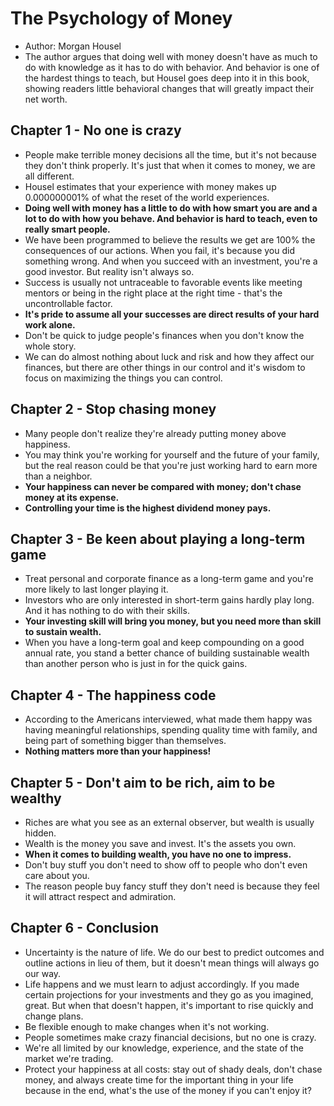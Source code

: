 # The Psychology of Money
- Author: Morgan Housel
- The author argues that doing well with money doesn't have as much to do with knowledge as it has to do with behavior. And behavior is one of the hardest things to teach, but Housel goes deep into it in this book, showing readers little behavioral changes that will greatly impact their net worth.

## Chapter 1 - No one is crazy
- People make terrible money decisions all the time, but it's not because they don't think properly. It's just that when it comes to money, we are all different.
- Housel estimates that your experience with money makes up 0.000000001% of what the reset of the world experiences.
- **Doing well with money has a little to do with how smart you are and a lot to do with how you behave. And behavior is hard to teach, even to really smart people.**
- We have been programmed to believe the results we get are 100% the consequences of our actions. When you fail, it's because you did something wrong. And when you succeed with an investment, you're a good investor. But reality isn't always so.
- Success is usually not untraceable to favorable events like meeting mentors or being in the right place at the right time - that's the uncontrollable factor.
- **It's pride to assume all your successes are direct results of your hard work alone.**
- Don't be quick to judge people's finances when you don't know the whole story.
- We can do almost nothing about luck and risk and how they affect our finances, but there are other things in our control and it's wisdom to focus on maximizing the things you can control.

## Chapter 2 - Stop chasing money
- Many people don't realize they're already putting money above happiness.
- You may think you're working for yourself and the future of your family, but the real reason could be that you're just working hard to earn more than a neighbor.
- **Your happiness can never be compared with money; don't chase money at its expense.**
- **Controlling your time is the highest dividend money pays.**

## Chapter 3 - Be keen about playing a long-term game
- Treat personal and corporate finance as a long-term game and you're more likely to last longer playing it.
- Investors who are only interested in short-term gains hardly play long. And it has nothing to do with their skills.
- **Your investing skill will bring you money, but you need more than skill to sustain wealth.**
- When you have a long-term goal and keep compounding on a good annual rate, you stand a better chance of building sustainable wealth than another person who is just in for the quick gains.

## Chapter 4 - The happiness code
- According to the Americans interviewed, what made them happy was having meaningful relationships, spending quality time with family, and being part of something bigger than themselves.
- **Nothing matters more than your happiness!**

## Chapter 5 - Don't aim to be rich, aim to be wealthy
- Riches are what you see as an external observer, but wealth is usually hidden.
- Wealth is the money you save and invest. It's the assets you own.
- **When it comes to building wealth, you have no one to impress.**
- Don't buy stuff you don't need to show off to people who don't even care about you.
- The reason people buy fancy stuff they don't need is because they feel it will attract respect and admiration.

## Chapter 6 - Conclusion
- Uncertainty is the nature of life. We do our best to predict outcomes and outline actions in lieu of them, but it doesn't mean things will always go our way.
- Life happens and we must learn to adjust accordingly. If you made certain projections for your investments and they go as you imagined, great. But when that doesn't happen, it's important to rise quickly and change plans.
- Be flexible enough to make changes when it's not working.
- People sometimes make crazy financial decisions, but no one is crazy.
- We're all limited by our knowledge, experience, and the state of the market we're trading.
- Protect your happiness at all costs: stay out of shady deals, don't chase money, and always create time for the important thing in your life because in the end, what's the use of the money if you can't enjoy it?

